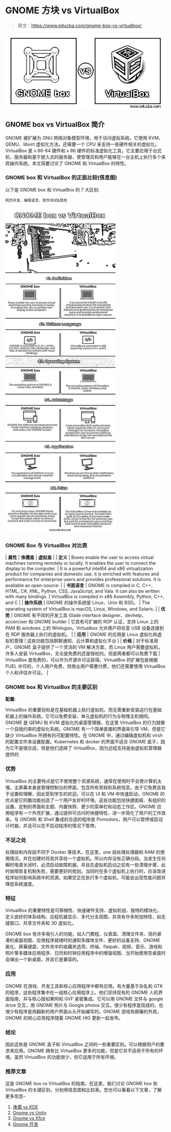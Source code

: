 # GNOME 方块 vs VirtualBox

> 原文：<https://www.educba.com/gnome-box-vs-virtualbox/>

![GNOME box vs VirtualBox](img/45a777d6c2ade212357475c844e43927.png)



## GNOME box vs VirtualBox 简介

GNOME 被扩展为 GNU 网络对象模型环境，用于访问虚拟系统。它使用 KVM、QEMU、libvirt 虚拟化方法，还需要一个 CPU 来支持一些硬件相关的虚拟化。VirtualBox 是 x 86-64 硬件和 x 86 硬件的标准虚拟化工具。它主要应用于台式机、服务器和基于嵌入式的服务器，使管理员和用户能够在一台主机上执行多个来宾操作系统。本文简要讨论了 GNOME 和 VirtualBox 的特性。

### GNOME box 和 VirtualBox 的正面比较(信息图)

以下是 GNOME box 和 VirtualBox 的 7 大区别:

<small>网页开发、编程语言、软件测试&其他</small>

![GNOME-box-vs-VirtualBox-info](img/364dc1aed856051f4a80970b3ec435e0.png)



### GNOME Box 与 VirtualBox 对比表

| **属性** | **侏儒盒** | **虚拟盒** |
| **定义** | Boxes enable the user to access virtual machines running remotely or locally. It enables the user to connect the display to the computer. | It is a powerful intel64 and x86 virtualization product for companies and domestic use. it is enriched with features and performance for enterprise users and provides professional solutions. It is available as open-source. |
| **书面语言** | GNOME is compiled in C, C++, HTML, C#, XML, Python, CSS, JavaScript, and Vala. It can also be written with many bindings. | VirtualBox is compiled in x86 Assembly, Python, C++, and C |
| **操作系统** | GNOME 的操作系统是 Linux、Unix 和 BSD。 | The operating system of VirtualBox is macOS, Linux, Windows, and Solaris. |
| **优势** | GNOME 有不同的开发工具 Glade interface designer、devhelp、accerciser 和 GNOME builder | 它具有可扩展的 RDP 认证，支持 Linux 上的 PAM 和 windows 上的 Winlogon。Virtualbox 允许用户将任意 USB 设备连接到在 RDP 服务器上执行的虚拟机。 |
| **应用** | GNOME 的应用是 Linux 虚拟化和虚拟机管理 | 这些功能包括群聊通知、云计算和虚拟化平台 |
| **价格** | 对于标准用户，GNOME 盒子提供了一个灵活的 VM 解决方案，而 Linux 用户需要虚拟机，许多人安装 VirtualBox，无论是免费的还是授权的。但是两者都可以免费下载 | VirtualBox 是免费的，可以作为开源许可证获得。VirtualBox 的扩展包是根据 PUEL 许可的，个人用户免费，但商业用户需要付费，他们还需要使用 VirtualBox 个人和评估许可证。 |

### GNOME box 和 VirtualBox 的主要区别

**配置:**

VirtualBox 的重要目标是在基础机器上执行虚拟机，而无需重新安装运行在基础机器上的操作系统。它可以免费安装，单元虚拟机的行为与物理主机相同。GNOME 是 QEMU 和 KVM 虚拟化的桌面管理器，在这里 VirtualBox 的行为就像一个自我约束的虚拟化系统。GNOME 有一个简单直接的界面来引导 VM，但是它缺少 VirtualBox 所拥有的可配置特性。在 GNOME 中，通过编辑虚拟机和 virsh 的配置文件来设置配置。Kubernetes 和 docker 的界面不适合 GNOME 盒子，因为它不是很合适，但是他们选择了 VirtualBox，因为远程支持是由虚拟机管理器提供的

### 优势

VirtualBox 的主要特点是它不使用整个资源系统，通常在使用时不会使计算机太慢。主屏幕本身是管理控制台的界面，包含所有常规和系统信息。由于它免费且易于设置和理解，因此受到学生的欢迎。可以在 UI 和 VM 中快速启动。GNOME 的优点是它的酷功能创造了一个用户友好的环境。这些功能包括快捷面板、有组织的设置、定制的界面和主题、内置快照、更少的菜单栏和动态工作区。GNOME 应用程序有一个外壳扩展，通过提供可访问的快捷特性，进一步简化了用户的工作效率。与 GNOME 和 Shell 集成的合适的程序是 Pomodoro，用户可以暂停或启动计时器，并且可以在不启动程序的情况下暂停。

### 不足之处

处理段和内存段不同于 Docker 等技术。在这里，one 段处理处理器和 RAM 的使用情况，并在创建时将其共享给一个虚拟机。所以内存没有正确分段。当发生任何瞬时电源关闭时，必须启动故障机器，并且在虚拟机启动之前有一些清理步骤，此时故障恢复机制失败，需要更好的规划。当同时在多个虚拟机上执行时，应该改进程序如何影响系统中的资源。如果您正在执行多个虚拟机，可能会出现性能问题并降低系统速度。

### 特征

VirtualBox 的重要特性是可移植性、快速硬件支持、虚拟机组、独特的模块化、定义良好的体系结构、远程机器显示、多代分支视图，并具有许多附加特性，如无缝窗口、共享文件夹和 3D 虚拟化。

GNOME box 有许多吸引人的功能，如入门教程、仪表盘、清理文件夹、简约紧凑的桌面视图、应用程序就绪时的通知多媒体文件、更好的设备支持、GNOME 美化、屏幕键盘、文件夹中的收藏夹选项、终端、flatpak、视频、音乐、游戏和照片等多媒体应用程序、日历和时钟应用程序中的增强视图、当开始使用空桌面时会弹出一个新桌面，并且它是兼容的。

### 应用

GNOME 在游戏、开发工具和核心应用程序中都有应用。有大量基于杂乱和 GTK 的程序，这些程序集中在一组核心应用程序上。他们坚持现有的 GNOME 人机界面指南，并与核心层如果阿和 GVF 紧密集成。它可以用 GNOME 文件与 google drive 交互，用 GNOME 照片与 Google photos 交互。很少有程序是现成的，也很少有程序是用翻新的用户界面从头开始编写的。GNOME 游戏有颠簸的外观，GNOME 的核心应用程序随着 GNOME HIG 更新一起发布。

### 结论

因此这些是 GNOME 盒子和 VirtualBox 之间的一些重要区别。可以根据用户的要求来应用。GNOME 拥有比 VirtualBox 更多的功能，但是它并不适用于所有的环境。虽然 VirtualBox 的功能很少，但它适用于所有环境。

### 推荐文章

这是 GNOME box vs VirtualBox 的指南。在这里，我们讨论 GNOME box 和 VirtualBox 的关键区别，分别用信息图和比较表。您也可以看看以下文章，了解更多信息–

1.  [侏儒 vs KDE](https://www.educba.com/gnome-vs-kde/)
2.  [Gnome vs Unity](https://www.educba.com/gnome-vs-unity/)
3.  [Gnome vs Xfce](https://www.educba.com/gnome-vs-xfce/)
4.  [Gnome 开发](https://www.educba.com/gnome-development-via-python-programming/)






